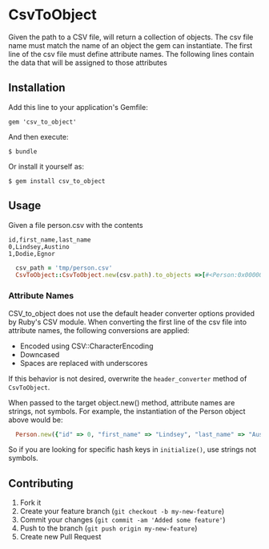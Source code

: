 # CsvToObject

Given the path to a CSV file, will return a collection of objects. The csv file name must match the name of an object the gem can instantiate. The first line of the csv file must define attribute names. The following lines contain the data that will be assigned to those attributes

## Installation

Add this line to your application's Gemfile:

    gem 'csv_to_object'

And then execute:

    $ bundle

Or install it yourself as:

    $ gem install csv_to_object

## Usage

Given a file person.csv with the contents

  `id,first_name,last_name`  
  `0,Lindsey,Austino`  
  `1,Dodie,Egnor`

  ```ruby
    csv_path = 'tmp/person.csv'
    CsvToObject::CsvToObject.new(csv.path).to_objects =>[#<Person:0x000001021a8148 @id=0, @first_name="Lindsey", @last_name="Austino">, #<Person:0x000001021a8030 @id=1, @first_name="Dodie", @last_name="Egnor">]
  ```

### Attribute Names

CSV_to_object does not use the default header converter options provided by Ruby's CSV module. When converting the first line of the csv file into attribute names, the following conversions are applied:

* Encoded using CSV::CharacterEncoding
* Downcased
* Spaces are replaced with underscores

If this behavior is not desired, overwrite the `header_converter` method of `CsvToObject`.

When passed to the target object.new() method, attribute names are strings, not symbols. For example, the instantiation of the Person object above would be:

  ```ruby
    Person.new({"id" => 0, "first_name" => "Lindsey", "last_name" => "Austino"})
  ```
So if you are looking for specific hash keys in `initialize()`, use strings not symbols.

## Contributing

1. Fork it
2. Create your feature branch (`git checkout -b my-new-feature`)
3. Commit your changes (`git commit -am 'Added some feature'`)
4. Push to the branch (`git push origin my-new-feature`)
5. Create new Pull Request